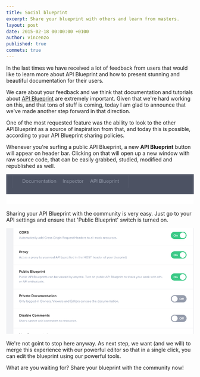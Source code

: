 ```yaml
---
title: Social blueprint
excerpt: Share your blueprint with others and learn from masters.
layout: post
date: 2015-02-18 00:00:00 +0100
author: vincenzo
published: true
commets: true
---
```


In the last times we have received a lot of feedback from users that would like to learn more about API Blueprint and how to present stunning and beautiful documentation for their users.

We care about your feedback and we think that documentation and tutorials about [API Blueprint](http://apiblueprint.org) are extremely important. Given that we're hard working on this, and that tons of stuff is coming, today I am glad to announce that we've made another step forward in that direction.

One of the most requested feature was the ability to look to the other APIBlueprint as a source of inspiration from that, and today this is possible, according to your API Blueprint sharing policies.

Whenever you're surfing a public API Blueprint, a new **API Blueprint** button will appear on header bar. Clicking on that will open up a new window with raw source code, that can be easily grabbed, studied, modified and republished as well.

<img src="/images/2015-02-18-ApiBlueprint-button/apiblueprintbutton.png" />

Sharing your API Blueprint with the community is very easy. Just go to your API settings and ensure that 'Public Blueprint' switch is turned on.

<img src="/images/2015-02-18-ApiBlueprint-button/settings.png" />

We're not goint to stop here anyway. As next step, we want (and we will) to merge this experience with our powerful editor so that in a single click, you can edit the blueprint using our powerful tools.

What are you waiting for? Share your blueprint with the community now!
